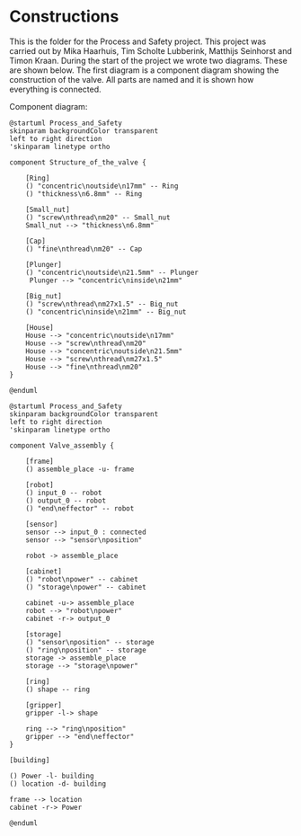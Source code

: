 # Constructions

This is the folder for the Process and Safety project. This project was carried out by Mika Haarhuis, Tim Scholte Lubberink, Matthijs Seinhorst and Timon Kraan. During the start of the project we wrote two diagrams. These are shown below. The first diagram is a component diagram showing the construction of the valve. All parts are named and it is shown how everything is connected.

Component diagram:
```plantuml
@startuml Process_and_Safety
skinparam backgroundColor transparent
left to right direction
'skinparam linetype ortho

component Structure_of_the_valve {
    
    [Ring]
    () "concentric\noutside\n17mm" -- Ring
    () "thickness\n6.8mm" -- Ring

    [Small_nut]
    () "screw\nthread\nm20" -- Small_nut
    Small_nut --> "thickness\n6.8mm"

    [Cap]
    () "fine\nthread\nm20" -- Cap

    [Plunger]
    () "concentric\noutside\n21.5mm" -- Plunger
     Plunger --> "concentric\ninside\n21mm"

    [Big_nut]
    () "screw\nthread\nm27x1.5" -- Big_nut
    () "concentric\ninside\n21mm" -- Big_nut

    [House]
    House --> "concentric\noutside\n17mm"
    House --> "screw\nthread\nm20"
    House --> "concentric\noutside\n21.5mm"
    House --> "screw\nthread\nm27x1.5"
    House --> "fine\nthread\nm20"
}

@enduml
```

```plantuml
@startuml Process_and_Safety
skinparam backgroundColor transparent
left to right direction
'skinparam linetype ortho

component Valve_assembly {
    
    [frame]
    () assemble_place -u- frame

    [robot]
    () input_0 -- robot
    () output_0 -- robot
    () "end\neffector" -- robot

    [sensor]
    sensor --> input_0 : connected
    sensor --> "sensor\nposition"
    
    robot -> assemble_place

    [cabinet]
    () "robot\npower" -- cabinet
    () "storage\npower" -- cabinet
   
    cabinet -u-> assemble_place
    robot --> "robot\npower"
    cabinet -r-> output_0
    
    [storage]
    () "sensor\nposition" -- storage
    () "ring\nposition" -- storage
    storage -> assemble_place
    storage --> "storage\npower"

    [ring]
    () shape -- ring
    
    [gripper]
    gripper -l-> shape
    
    ring --> "ring\nposition"
    gripper --> "end\neffector"
}

[building]

() Power -l- building
() location -d- building

frame --> location
cabinet -r-> Power

@enduml

```

